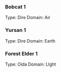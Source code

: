 ### Bobcat 1
Type: Dire
Domain: Air

### Yursan 1
Type: Dire
Domain: Earth

### Forest Elder 1
Type: Oida
Domain: LIght
